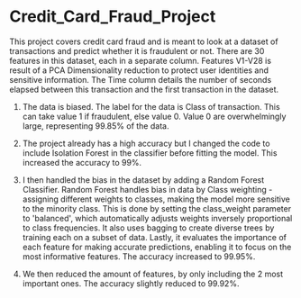 # Credit_Card_Fraud_Project
This project covers credit card fraud and is meant to look at a dataset of transactions and predict whether it is fraudulent or not.
There are 30 features in this dataset, each in a separate column. Features V1-V28 is result of a PCA Dimensionality reduction to protect user identities and sensitive information. The Time column details the number of seconds elapsed between this transaction and the first transaction in the dataset.

1. The data is biased. The label for the data is Class of transaction. This can take value 1 if fraudulent, else value 0. Value 0 are overwhelmingly large, representing 99.85% of the data. 
  
2. The project already has a high accuracy but I changed the code to include Isolation Forest in the classifier before fitting the model. This increased the accuracy to 99%. 
   
3. I then handled the bias in the dataset by adding a Random Forest Classifier. Random Forest handles bias in data by Class weighting - assigning different weights to classes, making the model more sensitive to the minority class. This is done by setting the class_weight parameter to 'balanced', which automatically adjusts weights inversely proportional to class frequencies. It also uses bagging to create diverse trees by training each on a subset of data. Lastly, it evaluates the importance of each feature for making accurate predictions, enabling it to focus on the most informative features. The accuracy increased to 99.95%.
   
4. We then reduced the amount of features, by only including the 2 most important ones. The accuracy slightly reduced to 99.92%. 
